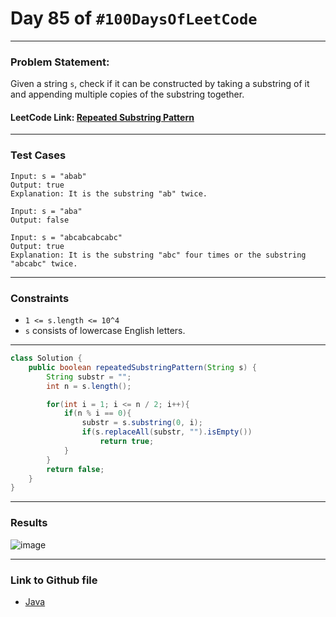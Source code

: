 # Day 85 of `#100DaysOfLeetCode`

___
### Problem Statement:  
Given a string `s`, check if it can be constructed by taking a substring of it and appending multiple copies of the substring together.

#### LeetCode Link: [Repeated Substring Pattern](https://leetcode.com/problems/repeated-substring-pattern/description/?envType=study-plan-v2&envId=programming-skills)
___


### Test Cases
```
Input: s = "abab"
Output: true
Explanation: It is the substring "ab" twice.
```
```
Input: s = "aba"
Output: false
```
```
Input: s = "abcabcabcabc"
Output: true
Explanation: It is the substring "abc" four times or the substring "abcabc" twice.
```
___

### Constraints 
* `1 <= s.length <= 10^4`
* `s` consists of lowercase English letters.

___
```java
class Solution {
    public boolean repeatedSubstringPattern(String s) {
        String substr = "";
        int n = s.length();

        for(int i = 1; i <= n / 2; i++){
            if(n % i == 0){ 
                substr = s.substring(0, i);
                if(s.replaceAll(substr, "").isEmpty())
                    return true;
            }
        }
        return false;
    }
}
```
___
### Results
![image](https://github.com/studentdevelops/100DaysOfLeetCode/assets/31382363/a8251209-b588-470a-9b1a-908b93371a70)

___

### Link to Github file  
* [Java](https://github.com/studentdevelops/100DaysOfLeetCode/blob/e274165291de2b1678f4509dc746e4b8d53d9931/Day85_Repeated_SubString_Pattern/code.java)
